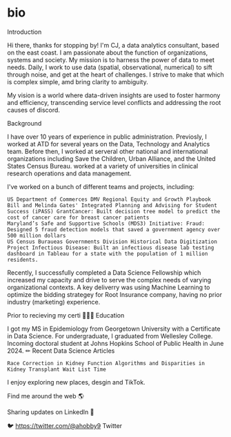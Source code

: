 # bio

Introduction

Hi there, thanks for stopping by! I'm CJ, a data analytics consultant, based on the east coast. I am passionate about the function of organizations, systems and society. My mission is to harness the power of data to meet needs. Daily, I work to use data (spatial, observational, numerical) to sift through noise, and get at the heart of challenges. I strive to make that which is complex simple, amd bring clarity to ambiguity. 

My vision is a world where data-driven insights are used to foster harmony and efficiency, transcending service level conflicts and addressing the root causes of discord.

Background

I have over 10 years of experience in public administration. Previosly, I worked at ATD for several years on the Data, Technology and Analytics team. Before then, I worked at serveral other national and international organizations including Save the Children, Urban Alliance, and the United States Census Bureau.  worked at a variety of universities in clinical research operations and data management.

I've worked on a bunch of different teams and projects, including:

    US Department of Commerces DMV Regional Equity and Growth Playbook
    Bill and Melinda Gates' Integrated Planning and Advising for Student Success (iPASS) GrantCancer: Built decision tree model to predict the cost of cancer care for breast cancer patients
    Maryland’s Safe and Supportive Schools (MDS3) Initiative: Fraud: Designed 5 fraud detection models that saved a government agency over 500 million dollars
    US Census Buraueas Governments Division Historical Data Digitization Project Infectious Disease: Built an infectious disease lab testing dashboard in Tableau for a state with the population of 1 million residents.

Recently, I successfully completed a Data Science Fellowship which increased my capacity and drive to serve the complex needs of varying organizational contexts. A key deliverry was using Machine Learning to optimize the bidding strategey for Root Insurance company, having no prior industry (marketing) experience.

Prior to recieving my certi
👩🏾‍🎓 Education

I got my MS in Epidemiology from Georgetown University with a Certificate in Data Science. For undergraduate, I graduated from Wellesley College. Incoming doctoral student at Johns Hopkins School of Public Health in June 2024.
✏ Recent Data Science Articles

    Race Correction in Kidney Function Algorithms and Disparities in Kidney Transplant Wait List Time


I enjoy exploring new places, desgin and TikTok.

Find me around the web 🌎

Sharing updates on LinkedIn 💼

🐦 https://twitter.com/@ahobby9 Twitter
